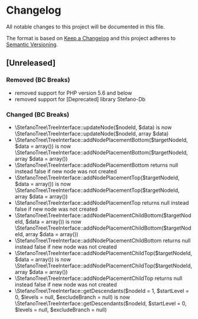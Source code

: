 # Changelog
All notable changes to this project will be documented in this file.

The format is based on [Keep a Changelog](http://keepachangelog.com/en/1.0.0/)
and this project adheres to [Semantic Versioning](http://semver.org/spec/v2.0.0.html).

## [Unreleased]

### Removed (BC Breaks)
- removed support for PHP version 5.6 and below
- removed support for [Deprecated] library Stefano-Db

### Changed (BC Breaks)
- \StefanoTree\TreeInterface::updateNode($nodeId, $data) is now \StefanoTree\TreeInterface::updateNode($nodeId, array $data)
- \StefanoTree\TreeInterface::addNodePlacementBottom($targetNodeId, $data = array()) is now \StefanoTree\TreeInterface::addNodePlacementBottom($targetNodeId, array $data = array())
- \StefanoTree\TreeInterface::addNodePlacementBottom returns null instead false if new node was not created
- \StefanoTree\TreeInterface::addNodePlacementTop($targetNodeId, $data = array()) is now \StefanoTree\TreeInterface::addNodePlacementTop($targetNodeId, array $data = array())
- \StefanoTree\TreeInterface::addNodePlacementTop returns null instead false if new node was not created
- \StefanoTree\TreeInterface::addNodePlacementChildBottom($targetNodeId, $data = array()) is now \StefanoTree\TreeInterface::addNodePlacementChildBottom($targetNodeId, array $data = array())
- \StefanoTree\TreeInterface::addNodePlacementChildBottom returns null instead false if new node was not created
- \StefanoTree\TreeInterface::addNodePlacementChildTop($targetNodeId, $data = array()) is now \StefanoTree\TreeInterface::addNodePlacementChildTop($targetNodeId, array $data = array())
- \StefanoTree\TreeInterface::addNodePlacementChildTop returns null instead false if new node was not created
- \StefanoTree\TreeInterface::getDescendants($nodeId = 1, $startLevel = 0, $levels = null, $excludeBranch = null) is now \StefanoTree\TreeInterface::getDescendants($nodeId, $startLevel = 0, $levels = null, $excludeBranch = null) 